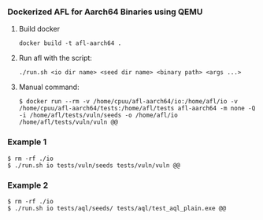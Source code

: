 ### Dockerized AFL for Aarch64 Binaries using QEMU

1. Build docker
   ```
   docker build -t afl-aarch64 .
   ```

2. Run afl with the script:
   ```
   ./run.sh <io dir name> <seed dir name> <binary path> <args ...>
   ```
   
3. Manual command:
   ```
   $ docker run --rm -v /home/cpuu/afl-aarch64/io:/home/afl/io -v /home/cpuu/afl-aarch64/tests:/home/afl/tests afl-aarch64 -m none -Q -i /home/afl/tests/vuln/seeds -o /home/afl/io /home/afl/tests/vuln/vuln @@
   ```

### Example 1

```
$ rm -rf ./io
$ ./run.sh io tests/vuln/seeds tests/vuln/vuln @@
```

### Example 2 
```
$ rm -rf ./io
$ ./run.sh io tests/aql/seeds/ tests/aql/test_aql_plain.exe @@
```

